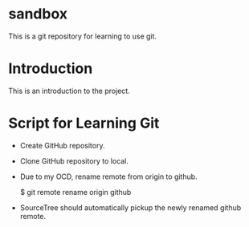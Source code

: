 sandbox
=======
This is a git repository for learning to use git.

Introduction
============
This is an introduction to the project.

Script for Learning Git
=======================
- Create GitHub repository.
- Clone GitHub repository to local.
- Due to my OCD, rename remote from origin to github.

	$ git remote rename origin github

- SourceTree should automatically pickup the newly renamed github remote.

